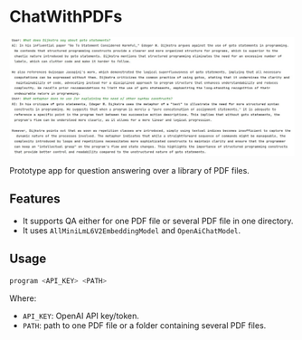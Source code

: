 # ChatWithPDFs

![Screenshot](screenshot.jpg)

Prototype app for question answering over a library of PDF files.

## Features

- It supports QA either for one PDF file or several PDF file in one directory.
- It uses `AllMiniLmL6V2EmbeddingModel` and `OpenAiChatModel`.

## Usage

```sh
program <API_KEY> <PATH>
```

Where:

- `API_KEY`: OpenAI API key/token.
- `PATH`: path to one PDF file or a folder containing several PDF files.